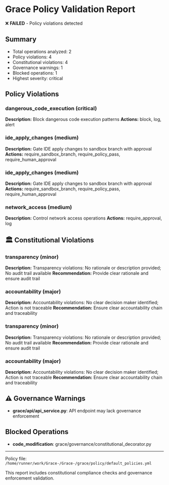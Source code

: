 # Grace Policy Validation Report

❌ **FAILED** - Policy violations detected

## Summary
- Total operations analyzed: 2
- Policy violations: 4
- Constitutional violations: 4
- Governance warnings: 1
- Blocked operations: 1
- Highest severity: critical

## Policy Violations
### dangerous_code_execution (critical)
**Description:** Block dangerous code execution patterns
**Actions:** block, log, alert

### ide_apply_changes (medium)
**Description:** Gate IDE apply changes to sandbox branch with approval
**Actions:** require_sandbox_branch, require_policy_pass, require_human_approval

### ide_apply_changes (medium)
**Description:** Gate IDE apply changes to sandbox branch with approval
**Actions:** require_sandbox_branch, require_policy_pass, require_human_approval

### network_access (medium)
**Description:** Control network access operations
**Actions:** require_approval, log


## 🏛️ Constitutional Violations
### transparency (minor)
**Description:** Transparency violations: No rationale or description provided; No audit trail available
**Recommendation:** Provide clear rationale and ensure audit trail

### accountability (major)
**Description:** Accountability violations: No clear decision maker identified; Action is not traceable
**Recommendation:** Ensure clear accountability chain and traceability

### transparency (minor)
**Description:** Transparency violations: No rationale or description provided; No audit trail available
**Recommendation:** Provide clear rationale and ensure audit trail

### accountability (major)
**Description:** Accountability violations: No clear decision maker identified; Action is not traceable
**Recommendation:** Ensure clear accountability chain and traceability


## ⚠️ Governance Warnings
- **grace/api/api_service.py**: API endpoint may lack governance enforcement


## Blocked Operations
- **code_modification**: grace/governance/constitutional_decorator.py

---
Policy file: `/home/runner/work/Grace-/Grace-/grace/policy/default_policies.yml`

This report includes constitutional compliance checks and governance enforcement validation.